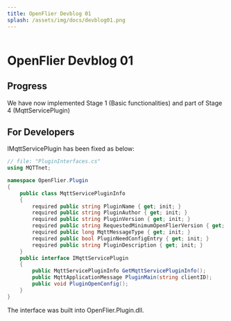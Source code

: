```yaml
---
title: OpenFlier Devblog 01
splash: /assets/img/docs/devblog01.png
---
```


<img v-if="$frontmatter.splash!=undefined" :src="$frontmatter.splash">

# OpenFlier Devblog 01

## Progress

We have now implemented Stage 1 (Basic functionalities) and part of Stage 4 (MqttServicePlugin)

## For Developers

IMqttServicePlugin has been fixed as below:

```csharp
// file: "PluginInterfaces.cs"
using MQTTnet;

namespace OpenFlier.Plugin
{
    public class MqttServicePluginInfo
    {
        required public string PluginName { get; init; }
        required public string PluginAuthor { get; init; }
        required public string PluginVersion { get; init; }
        required public string RequestedMinimumOpenFlierVersion { get; init; }
        required public long MqttMessageType { get; init; }
        required public bool PluginNeedConfigEntry { get; init; }
        required public string PluginDescription { get; init; }
    }
    public interface IMqttServicePlugin
    {
        public MqttServicePluginInfo GetMqttServicePluginInfo();
        public MqttApplicationMessage PluginMain(string clientID);
        public void PluginOpenConfig();
    }
}
```

The interface was built into OpenFlier.Plugin.dll.
